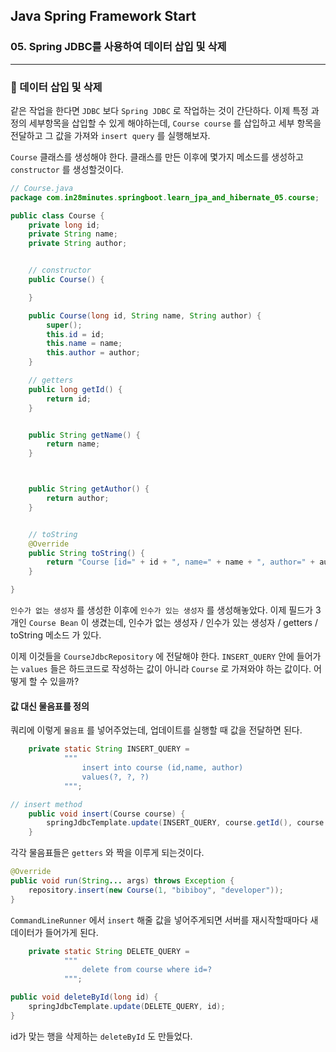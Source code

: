 ## Java Spring Framework Start

### 05. Spring JDBC를 사용하여 데이터 삽입 및 삭제

---

### 📌 데이터 삽입 및 삭제

같은 작업을 한다면 `JDBC` 보다 `Spring JDBC` 로 작업하는 것이 간단하다.
이제 특정 과정의 세부항목을 삽입할 수 있게 해야하는데, `Course course` 를 삽입하고 세부 항목을 전달하고 그 값을 가져와 `insert query` 를 실행해보자.

`Course` 클래스를 생성해야 한다. 클래스를 만든 이후에 몇가지 메소드를 생성하고 `constructor` 를 생성할것이다.

```java
// Course.java
package com.in28minutes.springboot.learn_jpa_and_hibernate_05.course;

public class Course {
	private long id;
	private String name;
	private String author;


	// constructor
	public Course() {

	}

	public Course(long id, String name, String author) {
		super();
		this.id = id;
		this.name = name;
		this.author = author;
	}

	// getters
	public long getId() {
		return id;
	}


	public String getName() {
		return name;
	}



	public String getAuthor() {
		return author;
	}


	// toString
	@Override
	public String toString() {
		return "Course [id=" + id + ", name=" + name + ", author=" + author + "]";
	}

}
```

`인수가 없는 생성자` 를 생성한 이후에 `인수가 있는 생성자` 를 생성해놓았다.
이제 필드가 3개인 `Course Bean` 이 생겼는데, 인수가 없는 생성자 / 인수가 있는 생성자 / getters / toString 메소드 가 있다.

이제 이것들을 `CourseJdbcRepository` 에 전달해야 한다.
`INSERT_QUERY` 안에 들어가는 `values` 들은 하드코드로 작성하는 값이 아니라 `Course` 로 가져와야 하는 값이다. 어떻게 할 수 있을까?

#### 값 대신 물음표를 정의

쿼리에 이렇게 `물음표` 를 넣어주었는데, 업데이트를 실행할 때 값을 전달하면 된다.

```java
	private static String INSERT_QUERY =
			"""
				insert into course (id,name, author)
				values(?, ?, ?)
			""";

// insert method
	public void insert(Course course) {
		springJdbcTemplate.update(INSERT_QUERY, course.getId(), course.getName(), course.getAuthor());
	}
```

각각 물음표들은 `getters` 와 짝을 이루게 되는것이다.

```java
@Override
public void run(String... args) throws Exception {
	repository.insert(new Course(1, "bibiboy", "developer"));
}
```

`CommandLineRunner` 에서 `insert` 해줄 값을 넣어주게되면 서버를 재시작할때마다 새 데이터가 들어가게 된다.

```java
	private static String DELETE_QUERY =
			"""
				delete from course where id=?
			""";

public void deleteById(long id) {
	springJdbcTemplate.update(DELETE_QUERY, id);
}
```

id가 맞는 행을 삭제하는 `deleteById` 도 만들었다.
